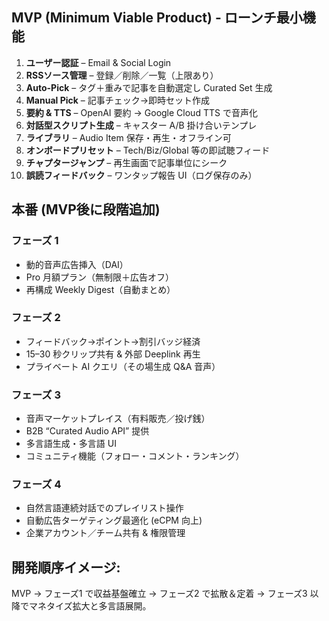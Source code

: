 ## MVP (Minimum Viable Product) - ローンチ最小機能

1.  **ユーザー認証** – Email & Social Login
2.  **RSSソース管理** – 登録／削除／一覧（上限あり）
3.  **Auto-Pick** – タグ＋重みで記事を自動選定し Curated Set 生成
4.  **Manual Pick** – 記事チェック→即時セット作成
5.  **要約 & TTS** – OpenAI 要約 → Google Cloud TTS で音声化
6.  **対話型スクリプト生成** – キャスター A/B 掛け合いテンプレ
7.  **ライブラリ** – Audio Item 保存・再生・オフライン可
8.  **オンボードプリセット** – Tech/Biz/Global 等の即試聴フィード
9.  **チャプタージャンプ** – 再生画面で記事単位にシーク
10. **誤読フィードバック** – ワンタップ報告 UI（ログ保存のみ）

## 本番 (MVP後に段階追加)

### フェーズ 1
*   動的音声広告挿入（DAI）
*   Pro 月額プラン（無制限＋広告オフ）
*   再構成 Weekly Digest（自動まとめ）

### フェーズ 2
*   フィードバック→ポイント→割引バッジ経済
*   15–30 秒クリップ共有 & 外部 Deeplink 再生
*   プライベート AI クエリ（その場生成 Q&A 音声）

### フェーズ 3
*   音声マーケットプレイス（有料販売／投げ銭）
*   B2B “Curated Audio API” 提供
*   多言語生成・多言語 UI
*   コミュニティ機能（フォロー・コメント・ランキング）

### フェーズ 4
*   自然言語連続対話でのプレイリスト操作
*   自動広告ターゲティング最適化 (eCPM 向上)
*   企業アカウント／チーム共有 & 権限管理

## 開発順序イメージ:
MVP → フェーズ1 で収益基盤確立 → フェーズ2 で拡散＆定着 → フェーズ3 以降でマネタイズ拡大と多言語展開。